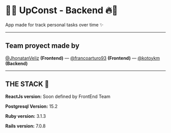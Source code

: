 # 🌸🔥 UpConst - Backend 🔥🌸

App made for track personal tasks over time ✨

<hr/>

## Team proyect made by

<a href="https://github.com/JhonatanVeliz">@JhonatanVeliz</a> **(Frontend)** — <a href="https://github.com/francoarturo93">@francoarturo93</a> **(Frontend)** — <a href="https://github.com/kotoykm">@kotoykm</a> **(Backend)**

<hr/>

## THE STACK 🎀

**ReactJs version:** Soon defined by FrontEnd Team

**Postgresql Version:** 15.2

**Ruby version:** 3.1.3

**Rails version:** 7.0.8